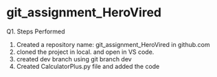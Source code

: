 # git_assignment_HeroVired
Q1. Steps Performed
1. Created a repository name: git_assignment_HeroVired in github.com
2. cloned the project in local. and open in VS code.
3. created dev branch using git branch dev
4. Created CalculatorPlus.py file and added the code
